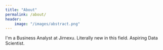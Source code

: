 ```yaml
---
title: "About"
permalink: /about/
header:
    image: "/images/abstract.png"
---
```


I'm a Business Analyst at Jirnexu. Literally new in this field. Aspiring Data Scientist.